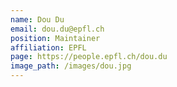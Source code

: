 ```yaml
---
name: Dou Du
email: dou.du@epfl.ch
position: Maintainer
affiliation: EPFL
page: https://people.epfl.ch/dou.du
image_path: /images/dou.jpg
---
```


